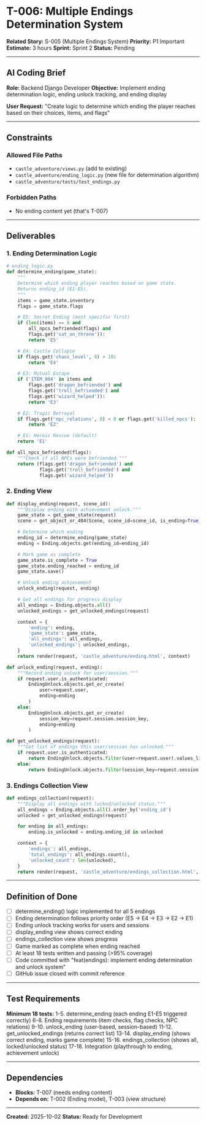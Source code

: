 # T-006: Multiple Endings Determination System

**Related Story:** S-005 (Multiple Endings System)
**Priority:** P1 Important
**Estimate:** 3 hours
**Sprint:** Sprint 2
**Status:** Pending

---

## AI Coding Brief

**Role:** Backend Django Developer
**Objective:** Implement ending determination logic, ending unlock tracking, and ending display

**User Request:** "Create logic to determine which ending the player reaches based on their choices, items, and flags"

---

## Constraints

### Allowed File Paths
- `castle_adventure/views.py` (add to existing)
- `castle_adventure/ending_logic.py` (new file for determination algorithm)
- `castle_adventure/tests/test_endings.py`

### Forbidden Paths
- No ending content yet (that's T-007)

---

## Deliverables

### 1. Ending Determination Logic
```python
# ending_logic.py
def determine_ending(game_state):
    """
    Determine which ending player reaches based on game state.
    Returns ending_id (E1-E5).
    """
    items = game_state.inventory
    flags = game_state.flags

    # E5: Secret Ending (most specific first)
    if (len(items) == 8 and
        all_npcs_befriended(flags) and
        flags.get('sat_on_throne')):
        return 'E5'

    # E4: Castle Collapse
    if flags.get('chaos_level', 0) > 10:
        return 'E4'

    # E3: Mutual Escape
    if ('ITEM_004' in items and
        flags.get('dragon_befriended') and
        flags.get('troll_befriended') and
        flags.get('wizard_helped')):
        return 'E3'

    # E2: Tragic Betrayal
    if flags.get('npc_relations', 0) < 0 or flags.get('killed_npcs'):
        return 'E2'

    # E1: Heroic Rescue (default)
    return 'E1'

def all_npcs_befriended(flags):
    """Check if all NPCs were befriended."""
    return (flags.get('dragon_befriended') and
            flags.get('troll_befriended') and
            flags.get('wizard_helped'))
```

### 2. Ending View
```python
def display_ending(request, scene_id):
    """Display ending with achievement unlock."""
    game_state = get_game_state(request)
    scene = get_object_or_404(Scene, scene_id=scene_id, is_ending=True)

    # Determine which ending
    ending_id = determine_ending(game_state)
    ending = Ending.objects.get(ending_id=ending_id)

    # Mark game as complete
    game_state.is_complete = True
    game_state.ending_reached = ending_id
    game_state.save()

    # Unlock ending achievement
    unlock_ending(request, ending)

    # Get all endings for progress display
    all_endings = Ending.objects.all()
    unlocked_endings = get_unlocked_endings(request)

    context = {
        'ending': ending,
        'game_state': game_state,
        'all_endings': all_endings,
        'unlocked_endings': unlocked_endings,
    }
    return render(request, 'castle_adventure/ending.html', context)

def unlock_ending(request, ending):
    """Record ending unlock for user/session."""
    if request.user.is_authenticated:
        EndingUnlock.objects.get_or_create(
            user=request.user,
            ending=ending
        )
    else:
        EndingUnlock.objects.get_or_create(
            session_key=request.session.session_key,
            ending=ending
        )

def get_unlocked_endings(request):
    """Get list of endings this user/session has unlocked."""
    if request.user.is_authenticated:
        return EndingUnlock.objects.filter(user=request.user).values_list('ending_id', flat=True)
    else:
        return EndingUnlock.objects.filter(session_key=request.session.session_key).values_list('ending_id', flat=True)
```

### 3. Endings Collection View
```python
def endings_collection(request):
    """Display all endings with locked/unlocked status."""
    all_endings = Ending.objects.all().order_by('ending_id')
    unlocked = get_unlocked_endings(request)

    for ending in all_endings:
        ending.is_unlocked = ending.ending_id in unlocked

    context = {
        'endings': all_endings,
        'total_endings': all_endings.count(),
        'unlocked_count': len(unlocked),
    }
    return render(request, 'castle_adventure/endings_collection.html', context)
```

---

## Definition of Done

- [ ] determine_ending() logic implemented for all 5 endings
- [ ] Ending determination follows priority order (E5 → E4 → E3 → E2 → E1)
- [ ] Ending unlock tracking works for users and sessions
- [ ] display_ending view shows correct ending
- [ ] endings_collection view shows progress
- [ ] Game marked as complete when ending reached
- [ ] At least 18 tests written and passing (>95% coverage)
- [ ] Code committed with "feat(endings): implement ending determination and unlock system"
- [ ] GitHub issue closed with commit reference

---

## Test Requirements

**Minimum 18 tests:**
1-5. determine_ending (each ending E1-E5 triggered correctly)
6-8. Ending requirements (item checks, flag checks, NPC relations)
9-10. unlock_ending (user-based, session-based)
11-12. get_unlocked_endings (returns correct list)
13-14. display_ending (shows correct ending, marks game complete)
15-16. endings_collection (shows all, locked/unlocked status)
17-18. Integration (playthrough to ending, achievement unlock)

---

## Dependencies

- **Blocks:** T-007 (needs ending content)
- **Depends on:** T-002 (Ending model), T-003 (view structure)

---

**Created:** 2025-10-02
**Status:** Ready for Development
